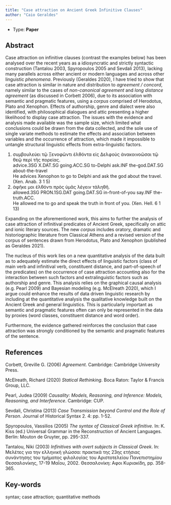 ```yaml
---
title: "Case attraction on Ancient Greek Infinitive Clauses"
author: "Caio Geraldes"
---
```


- Type: **Paper**

## Abstract
Case attraction on infinitive clauses (contrast the examples below) has been 
analysed over the recent years as a idiosyncratic and strictly syntactic 
construction (Tantalou 2003, Spyropoulos 2005 and Sevdali 2013), lacking many 
parallels across either ancient or modern languages and across other 
linguistic _phenomena_. Previously (Geraldes 2020), 
I have tried to show that case attraction is similar in nature and distribution 
to _agreement / concord_, namely similar to the cases of 
_non-canonical agreement_ and _long distance agreement_ (as discussed in 
Corbett 2006), due to its association with semantic and pragmatic features,
using a _corpus_ comprised of Herodotus, Plato and Xenophon.
Effects of authorship, genre and dialect were also identified, with
philosophical dialogues and attic presenting a higher likelihood to display case
attraction.
The issues with the evidence and analysis made available was the sample
size, which limited what conclusions could be drawn from the data collected,
and the sole use of single variate methods to estimate the effects and
association between variables and the occurrence of attraction, which made it
impossible to untangle structural linguistic effects from extra-linguistic
factors.
 
1. συμβουλεύει τῷ Ξενοφῶντι ἐλθόντα εἰς Δελφοὺς ἀνακοινοῶσαι τῷ  θεῷ  περὶ τῆς 
   πορείας.\
   advice.3SG X.DAT.SG going.ACC.SG to-Delphi ask.INF  the-god.DAT.SG 
   about-the-travel\
   He advices Xenophon to go to Delphi and ask the god about the travel. 
   (Xen. Anab. 3 1 5) 
1. ἀφῆκε μοι ἐλθόντι πρὸς ὑμᾶς λέγειν τἀληθῆ.\
   allowed.3SG PRON.1SG.DAT going.DAT.SG in-front-of-you say.INF
   the-truth.ACC.\
   He allowed me to go and speak the truth in front of you. (Xen. Hell. 6 1 13)

Expanding on the aforementioned work, this aims to further the analysis of
case attraction of infinitival predicates of Ancient Greek, specifically on attic 
and ionic literary sources. The new _corpus_ includes oratory, dramatic and
historiographic literature from Classical Athens and a revised version of the
corpus of sentences drawn from Herodotus, Plato and Xenophon (published as
Geraldes 2021).

The nucleus of this work lies on a new quantitative analysis of the data built 
as to adequately estimate the direct effects of linguistic factors (class of 
main verb and infinitival verb, constituent distance, and part-of-speech of 
the predicates) on the occurrence of case attraction accounting also for the 
interaction between such factors and extralinguistic factors such as 
authorship and genre.
This analysis relies on the graphical causal analysis (e.g. Pearl 2009)
and Bayesian modeling (e.g. McElreath 2020), which I argue could enhance
the results of data driven linguistic research by including at the
quantitative analysis the qualitative knowledge built on the Ancient Greek
and general linguistics. This is particularly important as semantic and
pragmatic features often can only be represented in the data by proxies (word
classes, constituent distance and word order).

Furthermore, the evidence gathered reinforces the conclusion that case
attraction was strongly conditioned by the semantic and pragmatic features of
the sentence.

## References
Corbett, Greville G. (2006) _Agreement_. Cambridge: Cambridge University Press. 

McElreath, Richard (2020) _Statical Rethinking_. Boca Raton: Taylor & Francis 
Group, LLC.

Pearl, Judea (2009) _Causality: Models, Reasoning, and Inference: Models, 
Reasoning, and Interference_. Cambridge: CUP.

Sevdali, Christina (2013) _Case Transmission beyond Control and the Role of Person_.
Journal of Historical Syntax 2. 4: pp. 1-52. 

Spyropoulos, Vassilios (2005) _The syntax of Classical Greek infinitive_. 
In: K. Kiss (ed.) Universal Grammar in the Reconstruction of Ancient Languages.
Berlin: Mouton de Gruyter, pp. 295-337. 

Tantalou, Niki (2003) _Infinitives with overt subjects in Classical Greek_. 
In: Μελέτες για την ελληνική γλώσσα: πρακτικά της 23ης ετήσιας συνάντησης του 
τμήματος φιλολογίας του Αριστοτελείου Πανεπιστημίου Θεσσαλονίκης, 17-19 
Μαΐου, 2002. Θεσσαλονίκη: Αφοι Κυριακίδη, pp. 358-365. 

## Key-words
syntax; case attraction; quantitative methods
